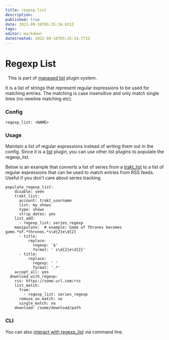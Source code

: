 ```yaml
---
title: regexp_list
description: 
published: true
date: 2022-09-18T05:25:34.631Z
tags: 
editor: markdown
dateCreated: 2022-09-18T05:25:14.773Z
---
```


# Regexp List
<div class="alert alert-success" role="info">
  
  <span class="glyphicon glyphicon glyphicon-cog"></span>
  &nbsp; This is part of [managed list](/Plugins/List) plugin system.
</div>

It is a list of strings that represent regular expressions to be used for matching entries. The matching is case insensitive and only match single lines (no newline matching etc).

### Config
```
regexp_list: <NAME>
```

### Usage
Maintain a list of regular expressions instead of writing them out in the config. Since it is a [list](/Plugins/List) plugin, you can use other list plugins to populate the regexp_list.

Below is an example that converts a list of series from a [trakt_list](/Plugins/List/trakt_list) to a list of regular expressions that can be used to match entries from RSS feeds. Useful if you don't care about series tracking.

```
populate_regexp_list:
    disable: seen
    trakt_list:
      account: trakt_username
      list: my_shows
      type: shows
      strip_dates: yes
    list_add:
      - regexp_list: series_regexp
    manipulate:  # example: Game of Thrones becomes game.*of.*thrones.*s\d{2}e\d{2}
      - title:
          replace:
            regexp: '$'
            format: ' s\d{2}e\d{2}'
      - title:
          replace:
            regexp: ' '
            format: '.*'
    accept_all: yes
  download_with_regexp:
    rss: https://some.url.com/rss
    list_match:
      from:
        - regexp_list: series_regexp
      remove_on_match: no
      single_match: no
    download: /some/download/path
```
### CLI
You can also [interact with regexp_list](/CLI/regexp-list) via command line.